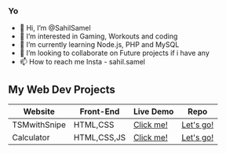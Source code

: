 ### Yo
- 👋 Hi, I’m @SahilSamel
- 👀 I’m interested in Gaming, Workouts and coding
- 🌱 I’m currently learning Node.js, PHP and MySQL
- 💞️ I’m looking to collaborate on Future projects if i have any
- 📫 How to reach me Insta - sahil.samel

## My Web Dev Projects

| Website     | Front-End   | Live Demo                                                     | Repo
| ------------|-------------|---------------------------------------------------------------|-------
| TSMwithSnipe| HTML,CSS    | <a href="https://tsmwithsnipe.netlify.app/">Click me!</a>     | <a href="https://github.com/SahilSamel/TSM">Let's go!</a> 
| Calculator  | HTML,CSS,JS | <a href="https://calculatorwithme.netlify.app/">Click me!</a> | <a href="https://github.com/SahilSamel/Calculator">Let's go!</a>



<!---
SahilSamel/SahilSamel is a ✨ special ✨ repository because its `README.md` (this file) appears on your GitHub profile.
You can click the Preview link to take a look at your changes.
--->

